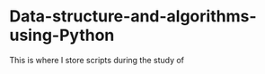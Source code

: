 # Data-structure-and-algorithms-using-Python

This is where I store scripts during the study of <Data structure and algorithms usign Python>
